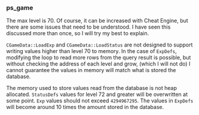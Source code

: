 ### ps_game

The max level is 70. Of course, it can be increased with Cheat Engine, but there are some issues that need to be understood. I have seen this discussed more than once, so I will try my best to explain.

`CGameData::LoadExp` and `CGameData::LoadStatus` are not designed to support writing values higher than level 70 to memory. In the case of `ExpDefs`, modifying the loop to read more rows from the query result is possible, but without checking the address of each level and grow, (which I will not do) I cannot guarantee the values in memory will match what is stored the database.

The memory used to store values read from the database is not heap allocated. `StatusDefs` values for level 72 and greater will be overwritten at some point. `Exp` values should not exceed `4294967295`. The values in `ExpDefs` will become around 10 times the amount stored in the database.

